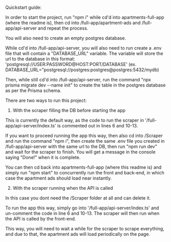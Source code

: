 Quickstart guide:

In order to start the project, run "npm i" while cd'd into apartments-full-app (where the readme is), then cd into /full-app/apartment-ads and /full-app/api-server and repeat the process.

You will also need to create an empty postgres database.

While cd'd into /full-app/api-server, you will also need to run create a .env file that will contain a "DATABASE_URL" variable. The variable will store the url to the database in this format: 'postgresql://USER:PASSWORD@HOST:PORT/DATABASE' (ex. DATABASE_URL="postgresql://postgres:postgres@postgres:5432/mydb)

Then, while still cd'd into /full-app/api-server, run the command "npx prisma migrate dev --name init" to create the table in the postgres database as per the Prisma schema.

There are two ways to run this project:

1. With the scraper filling the DB before starting the app

This is currently the default way, as the code to run the scraper in '/full-app/api-server/index.ts' is commented out in lines 6 and 10-13.

If you want to proceed running the app this way, then also cd into /Scraper and run the command "npm i", then create the same .env file you created in /full-app/api-server with the same url to the DB, then run "npm run dev" and wait for the scraper to finish. You will get a message in the console saying "Done!" when it is complete.

You can then cd back into apartments-full-app (where this readme is) and simply run "npm start" to concurrently run the front and back-end, in which case the apartment ads should load near instantly.

2. With the scraper running when the API is called

In this case you dont need the /Scraper folder at all and can delete it.

To run the app this way, simply go into '/full-app/api-server/index.ts' and un-comment the code in line 6 and 10-13. The scraper will then run when the API is called by the front-end.

This way, you will need to wait a while for the scraper to scrape everything, and due to that, the apartment ads will load periodically on the page.
